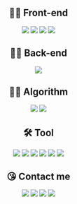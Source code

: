 <div align='center'>
  <h2>🧑‍💻 Front-end</h2>
  <img src="https://img.shields.io/badge/HTML-E34F26?style=for-the-badge&logo=HTML5&logoColor=white">
  <img src="https://img.shields.io/badge/CSS-1572B6?style=for-the-badge&logo=CSS3&logoColor=white">
  <img src="https://img.shields.io/badge/JavaScript-F7DF1E?style=for-the-badge&logo=JavaScript&logoColor=white">
  <img src="https://img.shields.io/badge/React-61DAFB?style=for-the-badge&logo=React&logoColor=white">

  <h2>👨‍💻 Back-end</h2>
  <img src="https://img.shields.io/badge/Node.js-339933?style=for-the-badge&logo=Node.js&logoColor=white">
  
  <h2>😵‍💫 Algorithm</h2>
  <img src="https://img.shields.io/badge/Python-3776AB?style=for-the-badge&logo=Python&logoColor=white">
  <img src="https://img.shields.io/badge/Java-FF8C00?style=for-the-badge&logo=Java&logoColor=white">
  
  <h2>🛠️ Tool</h2>
  <img src="https://img.shields.io/badge/Github-181717?style=for-the-badge&logo=Github&logoColor=white">
  <img src="https://img.shields.io/badge/Figma-F24E1E?style=for-the-badge&logo=Figma&logoColor=white">
  <img src="https://img.shields.io/badge/VSC-007ACC?style=for-the-badge&logo=VisualStudioCode&logoColor=white">
  <img src="https://img.shields.io/badge/IJ-000000?style=for-the-badge&logo=intellijidea&logoColor=white">
  <img src="https://img.shields.io/badge/Slack-4A154B?style=for-the-badge&logo=Slack&logoColor=white">
  <img src="https://img.shields.io/badge/Discord-5865F2?style=for-the-badge&logo=Discord&logoColor=white">
  
  <h2>😘 Contact me</h2>
  <a href="http://dgswhs.kr/" target="_blank"><img src="https://img.shields.io/badge/DGSW-blue?style=for-the-badge&logo=DGSW&logoColor=white"></a>
  <a href="https://url.kr/a27oui" target="_blank"><img src="https://img.shields.io/badge/Notion-black?style=for-the-badge&logo=Notion&logoColor=white"></a>
  <a href="https://url.kr/pdk9vf" target="_blank"><img src="https://img.shields.io/badge/Instagram-E4405F?style=for-the-badge&logo=Instagram&logoColor=white"></a>
  <img src="https://img.shields.io/badge/a01071397193@gmail.com-EA4335?style=for-the-badge&logo=Gmail&logoColor=white">
</div>
